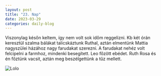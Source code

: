 ```yaml
---
layout: post
title: "23. Nap"
date: 2023-03-29
categories: daily-blog
---
```


Viszonylag későn keltem, így nem volt sok időm reggelizni. Kb két órán keresztül szalma bálákat talicskáztunk Ruthal, aztán elmentünk Mattia nagyszülei házához nagy farudakat szerezni. A farudakat nehéz volt felcipelni a farmhoz, mindenki besegített. Leo főzött ebédet. Ruth Rosa és én főztünk vacsit, aztán meg beszélgettünk a tűz mellett.

![Lolo](/2day23lolo.jpg)
